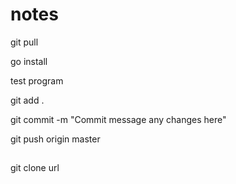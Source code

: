 # notes

git pull

<DO SOME WORK>

go install

test program

git add .

git commit -m "Commit message any changes here"

git push origin master



##
git clone url

